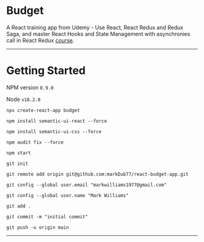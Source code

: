 # Budget
A React training app from Udemy - Use React, React Redux and Redux Saga, and master React Hooks and State Management with asynchronies call in React Redux [course](https://redventures.udemy.com/course/react-redux-saga/learn/lecture/23433806#overview).

---

# Getting Started

NPM version `8.9.0`

Node `v18.2.0`

`npx create-react-app budget`

`npm install semantic-ui-react --force`

`npm install semantic-ui-css --force`

`npm audit fix --force`

`npm start`

`git init`

`git remote add origin git@github.com:markDub77/react-budget-app.git`

`git config --global user.email "markwilliams1977@gmail.com"`

`git config --global user.name "Mark Williams" `

`git add .`

`git commit -m "initial commit"`

`git push -u origin main`

---